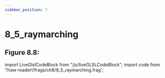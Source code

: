 ```yaml
---
sidebar_position: 7
---
```


# 8_5_raymarching
## Figure 8.8: 

import LiveGlslCodeBlock from "/js/liveGLSLCodeBlock";
import code from '!!raw-loader!/frags/ch8/8_5_raymarching.frag';

<LiveGlslCodeBlock fragName='8_5_raymarching.frag' fragCode={code} />
